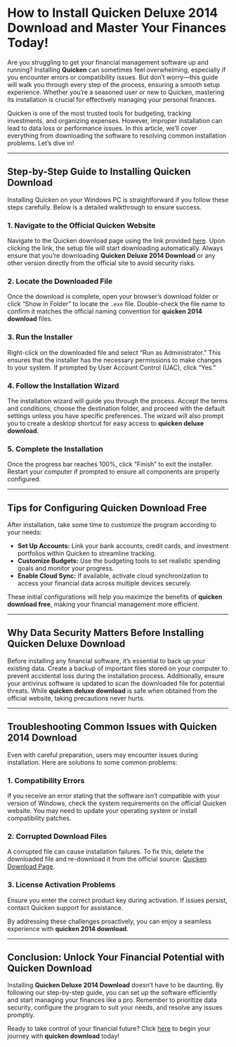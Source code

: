 # How to Install **Quicken Deluxe 2014 Download** and Master Your Finances Today!

Are you struggling to get your financial management software up and running? Installing **Quicken** can sometimes feel overwhelming, especially if you encounter errors or compatibility issues. But don’t worry—this guide will walk you through every step of the process, ensuring a smooth setup experience. Whether you’re a seasoned user or new to Quicken, mastering its installation is crucial for effectively managing your personal finances.

Quicken is one of the most trusted tools for budgeting, tracking investments, and organizing expenses. However, improper installation can lead to data loss or performance issues. In this article, we’ll cover everything from downloading the software to resolving common installation problems. Let’s dive in!

---

## Step-by-Step Guide to Installing **Quicken Download**

Installing Quicken on your Windows PC is straightforward if you follow these steps carefully. Below is a detailed walkthrough to ensure success.

### 1. Navigate to the Official Quicken Website
Navigate to the Quicken download page using the link provided [here](https://quicken.com/download). Upon clicking the link, the setup file will start downloading automatically. Always ensure that you’re downloading **Quicken Deluxe 2014 Download** or any other version directly from the official site to avoid security risks.

### 2. Locate the Downloaded File
Once the download is complete, open your browser’s download folder or click “Show in Folder” to locate the `.exe` file. Double-check the file name to confirm it matches the official naming convention for **quicken 2014 download** files.

### 3. Run the Installer
Right-click on the downloaded file and select “Run as Administrator.” This ensures that the installer has the necessary permissions to make changes to your system. If prompted by User Account Control (UAC), click “Yes.”

### 4. Follow the Installation Wizard
The installation wizard will guide you through the process. Accept the terms and conditions, choose the destination folder, and proceed with the default settings unless you have specific preferences. The wizard will also prompt you to create a desktop shortcut for easy access to **quicken deluxe download**.

### 5. Complete the Installation
Once the progress bar reaches 100%, click “Finish” to exit the installer. Restart your computer if prompted to ensure all components are properly configured.

---

## Tips for Configuring **Quicken Download Free**

After installation, take some time to customize the program according to your needs:

- **Set Up Accounts:** Link your bank accounts, credit cards, and investment portfolios within Quicken to streamline tracking.
- **Customize Budgets:** Use the budgeting tools to set realistic spending goals and monitor your progress.
- **Enable Cloud Sync:** If available, activate cloud synchronization to access your financial data across multiple devices securely.

These initial configurations will help you maximize the benefits of **quicken download free**, making your financial management more efficient.

---

## Why Data Security Matters Before Installing **Quicken Deluxe Download**

Before installing any financial software, it’s essential to back up your existing data. Create a backup of important files stored on your computer to prevent accidental loss during the installation process. Additionally, ensure your antivirus software is updated to scan the downloaded file for potential threats. While **quicken deluxe download** is safe when obtained from the official website, taking precautions never hurts.

---

## Troubleshooting Common Issues with **Quicken 2014 Download**

Even with careful preparation, users may encounter issues during installation. Here are solutions to some common problems:

### 1. Compatibility Errors
If you receive an error stating that the software isn’t compatible with your version of Windows, check the system requirements on the official Quicken website. You may need to update your operating system or install compatibility patches.

### 2. Corrupted Download Files
A corrupted file can cause installation failures. To fix this, delete the downloaded file and re-download it from the official source: [Quicken Download Page](https://quicken.com/download).

### 3. License Activation Problems
Ensure you enter the correct product key during activation. If issues persist, contact Quicken support for assistance.

By addressing these challenges proactively, you can enjoy a seamless experience with **quicken 2014 download**.

---

## Conclusion: Unlock Your Financial Potential with **Quicken Download**

Installing **Quicken Deluxe 2014 Download** doesn’t have to be daunting. By following our step-by-step guide, you can set up the software efficiently and start managing your finances like a pro. Remember to prioritize data security, configure the program to suit your needs, and resolve any issues promptly.

Ready to take control of your financial future? Click [here](https://quicken.com/download) to begin your journey with **quicken download** today!
